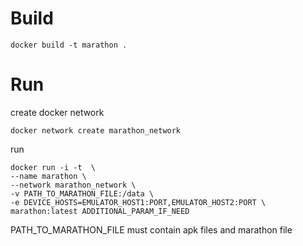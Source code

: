 # Build
```
docker build -t marathon .
```

# Run
create docker network
```
docker network create marathon_network
```

run
``` 
docker run -i -t  \
--name marathon \
--network marathon_network \
-v PATH_TO_MARATHON_FILE:/data \
-e DEVICE_HOSTS=EMULATOR_HOST1:PORT,EMULATOR_HOST2:PORT \
marathon:latest ADDITIONAL_PARAM_IF_NEED
```

PATH_TO_MARATHON_FILE must contain apk files and marathon file
